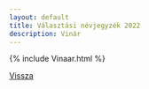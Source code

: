 ```yaml
---
layout: default
title: Választási névjegyzék 2022
description: Vinár
---
```


{% include Vinaar.html %}

[Vissza](./)